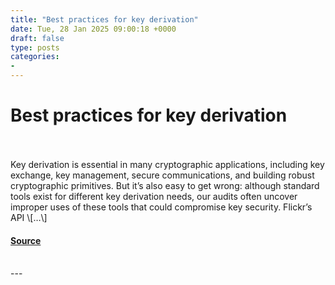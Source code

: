 ```yaml
---
title: "Best practices for key derivation"
date: Tue, 28 Jan 2025 09:00:18 +0000
draft: false
type: posts
categories: 
- 
---
```

# Best practices for key derivation

<br/>

<br/>
Key derivation is essential in many cryptographic applications, including key exchange, key management, secure communications, and building robust cryptographic primitives. But it’s also easy to get wrong: although standard tools exist for different key derivation needs, our audits often uncover improper uses of these tools that could compromise key security. Flickr’s API \[…\]

#### [Source](https://blog.trailofbits.com/2025/01/28/best-practices-for-key-derivation/)

<br/>
---
